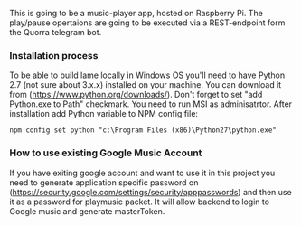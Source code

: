 This is going to be a music-player app, hosted on Raspberry Pi. The play/pause opertaions are going to be executed via a REST-endpoint form the Quorra telegram bot.

### Installation process
To be able to build lame locally in Windows OS you'll need to have Python 2.7 (not sure about 3.x.x) installed on your machine. You can download it from (https://www.python.org/downloads/).
Don't forget to set "add Python.exe to Path" checkmark. You need to run MSI as adminisatrtor.
After installation add Python variable to NPM config file:
```
npm config set python "c:\Program Files (x86)\Python27\python.exe"
```

### How to use existing Google Music Account
If you have exiting google account and want to use it in this project you need to generate application specific password on (https://security.google.com/settings/security/apppasswords) and then use it as a password for playmusic packet. It will allow backend to login to Google music and generate masterToken.